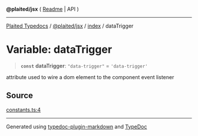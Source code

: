 **@plaited/jsx** ( [Readme](../../README.md) \| API )

***

[Plaited Typedocs](../../../../modules.md) / [@plaited/jsx](../../modules.md) / [index](../README.md) / dataTrigger

# Variable: dataTrigger

> **`const`** **dataTrigger**: `"data-trigger"` = `'data-trigger'`

attribute used to wire a dom element to the component event listener

## Source

[constants.ts:4](https://github.com/plaited/plaited/blob/d85458a/libs/jsx/src/constants.ts#L4)

***

Generated using [typedoc-plugin-markdown](https://www.npmjs.com/package/typedoc-plugin-markdown) and [TypeDoc](https://typedoc.org/)
